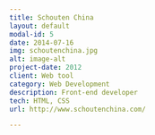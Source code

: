```yaml
---
title: Schouten China
layout: default
modal-id: 5
date: 2014-07-16
img: schoutenchina.jpg
alt: image-alt
project-date: 2012
client: Web tool
category: Web Development
description: Front-end developer
tech: HTML, CSS
url: http://www.schoutenchina.com/

---
```

